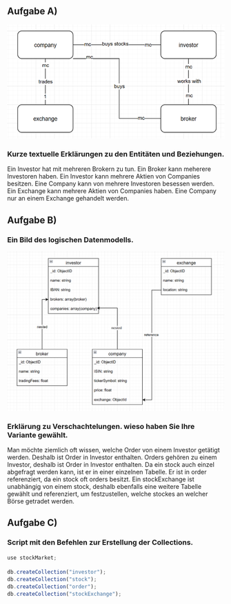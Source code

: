 ## Aufgabe A)
![konzeptionellesV2.png](images/konzeptionellesV2.png)

### Kurze textuelle Erklärungen zu den Entitäten und Beziehungen.
Ein Investor hat mit mehreren Brokern zu tun. Ein Broker kann meherere Investoren haben.
Ein Investor kann mehrere Aktien von Companies besitzen. Eine Company kann von mehrere Investoren besessen werden.
Ein Exchange kann mehrere Aktien von Companies haben. Eine Company nur an einem Exchange gehandelt werden.

## Aufgabe B)
### Ein Bild des logischen Datenmodells.
![logischesV2.png](images/logischesV2.png)

### Erklärung zu Verschachtelungen. wieso haben Sie Ihre Variante gewählt.
Man möchte ziemlich oft wissen, welche Order von einem Investor getätigt werden. Deshalb ist Order in Investor enthalten.
Orders gehören zu einem Investor, deshalb ist Order in Investor enthalten.
Da ein stock auch einzel abgefragt werden kann, ist er in einer einzelnen Tabelle. Er ist in order referenziert, da ein stock oft orders besitzt.
Ein stockExchange ist unabhängig von einem stock, deshalb ebenfalls eine weitere Tabelle gewählt und referenziert, um festzustellen, welche stockes an welcher Börse getradet werden. 

## Aufgabe C)
### Script mit den Befehlen zur Erstellung der Collections.
```javascript
use stockMarket;

db.createCollection("investor");
db.createCollection("stock");
db.createCollection("order");
db.createCollection("stockExchange");
```

